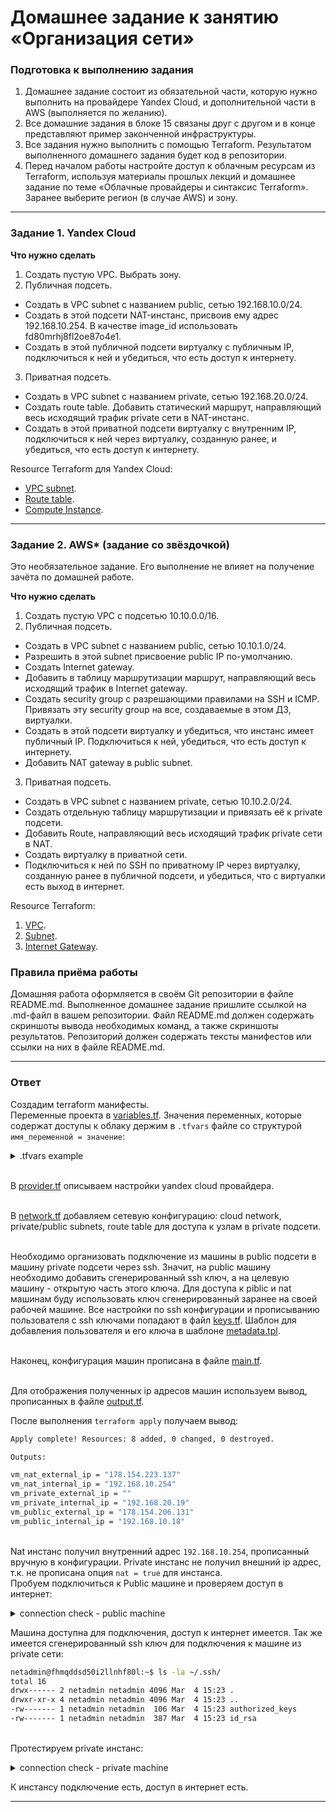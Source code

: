 # Домашнее задание к занятию «Организация сети»

### Подготовка к выполнению задания

1. Домашнее задание состоит из обязательной части, которую нужно выполнить на провайдере Yandex Cloud, и дополнительной части в AWS (выполняется по желанию). 
2. Все домашние задания в блоке 15 связаны друг с другом и в конце представляют пример законченной инфраструктуры.  
3. Все задания нужно выполнить с помощью Terraform. Результатом выполненного домашнего задания будет код в репозитории. 
4. Перед началом работы настройте доступ к облачным ресурсам из Terraform, используя материалы прошлых лекций и домашнее задание по теме «Облачные провайдеры и синтаксис Terraform». Заранее выберите регион (в случае AWS) и зону.

---
### Задание 1. Yandex Cloud 

**Что нужно сделать**

1. Создать пустую VPC. Выбрать зону.
2. Публичная подсеть.

 - Создать в VPC subnet с названием public, сетью 192.168.10.0/24.
 - Создать в этой подсети NAT-инстанс, присвоив ему адрес 192.168.10.254. В качестве image_id использовать fd80mrhj8fl2oe87o4e1.
 - Создать в этой публичной подсети виртуалку с публичным IP, подключиться к ней и убедиться, что есть доступ к интернету.
3. Приватная подсеть.
 - Создать в VPC subnet с названием private, сетью 192.168.20.0/24.
 - Создать route table. Добавить статический маршрут, направляющий весь исходящий трафик private сети в NAT-инстанс.
 - Создать в этой приватной подсети виртуалку с внутренним IP, подключиться к ней через виртуалку, созданную ранее, и убедиться, что есть доступ к интернету.

Resource Terraform для Yandex Cloud:

- [VPC subnet](https://registry.terraform.io/providers/yandex-cloud/yandex/latest/docs/resources/vpc_subnet).
- [Route table](https://registry.terraform.io/providers/yandex-cloud/yandex/latest/docs/resources/vpc_route_table).
- [Compute Instance](https://registry.terraform.io/providers/yandex-cloud/yandex/latest/docs/resources/compute_instance).

---
### Задание 2. AWS* (задание со звёздочкой)

Это необязательное задание. Его выполнение не влияет на получение зачёта по домашней работе.

**Что нужно сделать**

1. Создать пустую VPC с подсетью 10.10.0.0/16.
2. Публичная подсеть.

 - Создать в VPC subnet с названием public, сетью 10.10.1.0/24.
 - Разрешить в этой subnet присвоение public IP по-умолчанию.
 - Создать Internet gateway.
 - Добавить в таблицу маршрутизации маршрут, направляющий весь исходящий трафик в Internet gateway.
 - Создать security group с разрешающими правилами на SSH и ICMP. Привязать эту security group на все, создаваемые в этом ДЗ, виртуалки.
 - Создать в этой подсети виртуалку и убедиться, что инстанс имеет публичный IP. Подключиться к ней, убедиться, что есть доступ к интернету.
 - Добавить NAT gateway в public subnet.
3. Приватная подсеть.
 - Создать в VPC subnet с названием private, сетью 10.10.2.0/24.
 - Создать отдельную таблицу маршрутизации и привязать её к private подсети.
 - Добавить Route, направляющий весь исходящий трафик private сети в NAT.
 - Создать виртуалку в приватной сети.
 - Подключиться к ней по SSH по приватному IP через виртуалку, созданную ранее в публичной подсети, и убедиться, что с виртуалки есть выход в интернет.

Resource Terraform:

1. [VPC](https://registry.terraform.io/providers/hashicorp/aws/latest/docs/resources/vpc).
1. [Subnet](https://registry.terraform.io/providers/hashicorp/aws/latest/docs/resources/subnet).
1. [Internet Gateway](https://registry.terraform.io/providers/hashicorp/aws/latest/docs/resources/internet_gateway).

### Правила приёма работы

Домашняя работа оформляется в своём Git репозитории в файле README.md. Выполненное домашнее задание пришлите ссылкой на .md-файл в вашем репозитории.
Файл README.md должен содержать скриншоты вывода необходимых команд, а также скриншоты результатов.
Репозиторий должен содержать тексты манифестов или ссылки на них в файле README.md.

---

### Ответ

Создадим terraform манифесты.\
Переменные проекта в [variables.tf](infrastructure/variables.tf). Значения переменных, которые содержат доступы к облаку держим в `.tfvars` файле со структурой `имя_переменной = значение`:

<details>
<summary>.tfvars example</summary>

```
yc_token     = "blahblah"
yc_cloud_id  = "blah"
yc_folder_id = "blah"
...
```

</details>

\
В [provider.tf](infrastructure/provider.tf) описываем настройки yandex cloud провайдера.

\
В [network.tf](infrastructure/network.tf) добавляем сетевую конфигурацию: cloud network, private/public subnets, route table для доступа к узлам в private подсети.

\
Необходимо организовать подключение из машины в public подсети в машину private подсети через ssh. Значит, на public машину необходимо добавить сгенерированный ssh ключ, а на целевую машину - открытую часть этого ключа. Для доступа к piblic и nat машинам буду использовать ключ сгенерированный заранее на своей рабочей машине. Все настройки по ssh конфигурации и прописыванию пользователя с ssh ключами попадают в файл [keys.tf](infrastructure/keys.tf). Шаблон для добавления пользователя и его ключа в шаблоне [metadata.tpl](infrastructure/metadata.tpl).

\
Наконец, конфигурация машин прописана в файле [main.tf](infrastructure/main.tf). 

\
Для отображения полученных ip адресов машин используем вывод, прописанных в файле [output.tf](infrastructure/output.tf).

После выполнения `terraform apply` получаем вывод:

```bash
Apply complete! Resources: 8 added, 0 changed, 0 destroyed.

Outputs:

vm_nat_external_ip = "178.154.223.137"
vm_nat_internal_ip = "192.168.10.254"
vm_private_external_ip = ""
vm_private_internal_ip = "192.168.20.19"
vm_public_external_ip = "178.154.206.131"
vm_public_internal_ip = "192.168.10.18"
```

\
Nat инстанс получил внутренний адрес `192.168.10.254`, прописанный вручную в конфигурации. Private инстанс не получил внешний ip адрес, т.к. не прописана опция `nat = true` для инстанса.\
Пробуем подключиться к Public машине и проверяем доступ в интернет:

<details>
<summary>connection check - public machine</summary>

```bash
vainoord@vivo-vnrd:~/study/netology_micros/14-clopro-01-network/infrastructure$ ssh netadmin@178.154.206.131

Welcome to Ubuntu 20.04.6 LTS (GNU/Linux 5.4.0-172-generic x86_64)

 * Documentation:  https://help.ubuntu.com
 * Management:     https://landscape.canonical.com
 * Support:        https://ubuntu.com/pro
New release '22.04.3 LTS' available.
Run 'do-release-upgrade' to upgrade to it.

Last login: Mon Mar  4 15:23:23 2024 from 194.12.146.146
To run a command as administrator (user "root"), use "sudo <command>".
See "man sudo_root" for details.


netadmin@fhmqddsd50i2llnhf80l:~$ curl -I https://netology.ru
HTTP/2 200 
date: Mon, 04 Mar 2024 15:24:59 GMT
content-type: text/html; charset=utf-8
x-frame-options: SOMEORIGIN
x-nextjs-cache: HIT
cache-control: s-maxage=300, stale-while-revalidate
strict-transport-security: max-age=15724800; includeSubDomains
cf-cache-status: DYNAMIC
server: cloudflare
cf-ray: 85f2e0558db55bb3-VIE
alt-svc: h3=":443"; ma=86400
```

</details>

Машина доступна для подключения, доступ к интернет имеется. Так же имеется сгенерированный ssh ключ для подключения к машине из private сети:

```bash
netadmin@fhmqddsd50i2llnhf80l:~$ ls -la ~/.ssh/
total 16
drwx------ 2 netadmin netadmin 4096 Mar  4 15:23 .
drwxr-xr-x 4 netadmin netadmin 4096 Mar  4 15:23 ..
-rw------- 1 netadmin netadmin  106 Mar  4 15:23 authorized_keys
-rw------- 1 netadmin netadmin  387 Mar  4 15:23 id_rsa
```

\
Протестируем private инстанс:

<details>
<summary>connection check - private machine</summary>

```bash
netadmin@fhmqddsd50i2llnhf80l:~$ ssh netadmin@192.168.20.19

Welcome to Ubuntu 20.04.6 LTS (GNU/Linux 5.4.0-172-generic x86_64)

 * Documentation:  https://help.ubuntu.com
 * Management:     https://landscape.canonical.com
 * Support:        https://ubuntu.com/pro

The programs included with the Ubuntu system are free software;
the exact distribution terms for each program are described in the
individual files in /usr/share/doc/*/copyright.

Ubuntu comes with ABSOLUTELY NO WARRANTY, to the extent permitted by
applicable law.

To run a command as administrator (user "root"), use "sudo <command>".
See "man sudo_root" for details.

netadmin@fhm97od5rbhc71m94sng:~$ curl -I https://netology.ru
HTTP/2 200 
date: Mon, 04 Mar 2024 15:31:56 GMT
content-type: text/html; charset=utf-8
x-frame-options: SOMEORIGIN
x-nextjs-cache: HIT
cache-control: s-maxage=300, stale-while-revalidate
strict-transport-security: max-age=15724800; includeSubDomains
cf-cache-status: DYNAMIC
server: cloudflare
cf-ray: 85f2ea826f5c5bbc-VIE
alt-svc: h3=":443"; ma=86400
```

</details>

К инстансу подключение есть, доступ в интернет есть.

---